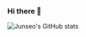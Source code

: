 ### Hi there 👋


![Junseo's GitHub stats](https://github-readme-stats.vercel.app/api?username=JunseoKR&theme=graywhite&show_icons=true)
